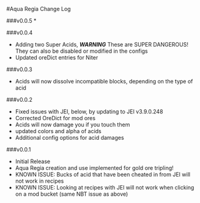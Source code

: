 #Aqua Regia Change Log

###v0.0.5
* 

###v0.0.4
* Adding two Super Acids, ***WARNING*** These are SUPER DANGEROUS! They can also be disabled or modified in the configs
* Updated oreDict entries for Niter

###v0.0.3
* Acids will now dissolve incompatible blocks, depending on the type of acid

###v0.0.2
* Fixed issues with JEI, below, by updating to JEI v3.9.0.248
* Corrected OreDict for mod ores
* Acids will now damage you if you touch them
* updated colors and alpha of acids
* Additional config options for acid damages

###v0.0.1
* Initial Release
* Aqua Regia creation and use implemented for gold ore tripling!
* KNOWN ISSUE: Bucks of acid that have been cheated in from JEI will not work in recipes
* KNOWN ISSUE: Looking at recipes with JEI will not work when clicking on a mod bucket (same NBT issue as above)